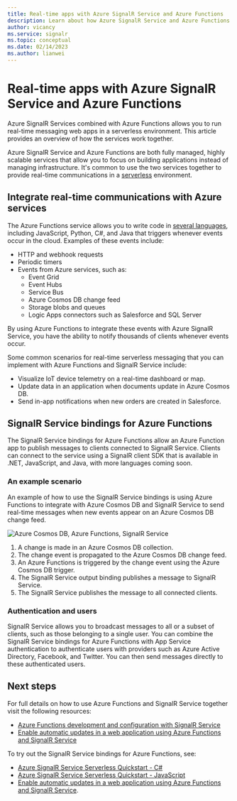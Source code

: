```yaml
---
title: Real-time apps with Azure SignalR Service and Azure Functions 
description: Learn about how Azure SignalR Service and Azure Functions together allow you to create real-time serverless web applications.
author: vicancy
ms.service: signalr
ms.topic: conceptual
ms.date: 02/14/2023
ms.author: lianwei
---
```


# Real-time apps with Azure SignalR Service and Azure Functions


Azure SignalR Services combined with Azure Functions allows you to run real-time messaging web apps in a serverless environment.  This article provides an overview of how the services work together. 

Azure SignalR Service and Azure Functions are both fully managed, highly scalable services that allow you to focus on building applications instead of managing infrastructure.  It's common to use the two services together to provide real-time communications in a [serverless](https://azure.microsoft.com/solutions/serverless/) environment.



## Integrate real-time communications with Azure services

The Azure Functions service allows you to write code in [several languages](../azure-functions/supported-languages.md), including JavaScript, Python, C#, and Java that triggers whenever events occur in the cloud. Examples of these events include:

* HTTP and webhook requests
* Periodic timers
* Events from Azure services, such as:
    - Event Grid
    - Event Hubs
    - Service Bus
    - Azure Cosmos DB change feed
    - Storage blobs and queues
    - Logic Apps connectors such as Salesforce and SQL Server

By using Azure Functions to integrate these events with Azure SignalR Service, you have the ability to notify thousands of clients whenever events occur.

Some common scenarios for real-time serverless messaging that you can implement with Azure Functions and SignalR Service include:

* Visualize IoT device telemetry on a real-time dashboard or map.
* Update data in an application when documents update in Azure Cosmos DB.
* Send in-app notifications when new orders are created in Salesforce.

## SignalR Service bindings for Azure Functions

The SignalR Service bindings for Azure Functions allow an Azure Function app to publish messages to clients connected to SignalR Service. Clients can connect to the service using a SignalR client SDK that is available in .NET, JavaScript, and Java, with more languages coming soon.
<!-- Are there more lanaguages now? -->

### An example scenario

An example of how to use the SignalR Service bindings is using Azure Functions to integrate with Azure Cosmos DB and SignalR Service to send real-time messages when new events appear on an Azure Cosmos DB change feed.

![Azure Cosmos DB, Azure Functions, SignalR Service](media/signalr-concept-azure-functions/signalr-cosmosdb-functions.png)

1. A change is made in an Azure Cosmos DB collection.
2. The change event is propagated to the Azure Cosmos DB change feed.
3. An Azure Functions is triggered by the change event using the Azure Cosmos DB trigger.
4. The SignalR Service output binding publishes a message to SignalR Service.
5. The SignalR Service publishes the message to all connected clients.

### Authentication and users

SignalR Service allows you to broadcast messages to all or a subset of clients, such as those belonging to a single user. You can combine the SignalR Service bindings for Azure Functions with App Service authentication to authenticate users with providers such as Azure Active Directory, Facebook, and Twitter. You can then send messages directly to these authenticated users.

## Next steps

For full details on how to use Azure Functions and SignalR Service together visit the following resources:

* [Azure Functions development and configuration with SignalR Service](signalr-concept-serverless-development-config.md)
* [Enable automatic updates in a web application using Azure Functions and SignalR Service](/training/modules/automatic-update-of-a-webapp-using-azure-functions-and-signalr)

To try out the SignalR Service bindings for Azure Functions, see:

* [Azure SignalR Service Serverless Quickstart - C#](signalr-quickstart-azure-functions-csharp.md)
* [Azure SignalR Service Serverless Quickstart - JavaScript](signalr-quickstart-azure-functions-javascript.md)
* [Enable automatic updates in a web application using Azure Functions and SignalR Service](/training/modules/automatic-update-of-a-webapp-using-azure-functions-and-signalr).
